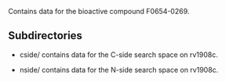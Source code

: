 Contains data for the bioactive compound F0654-0269.

## Subdirectories

- cside/ contains data for the C-side search space on rv1908c.

- nside/ contains data for the N-side search space on rv1908c.

